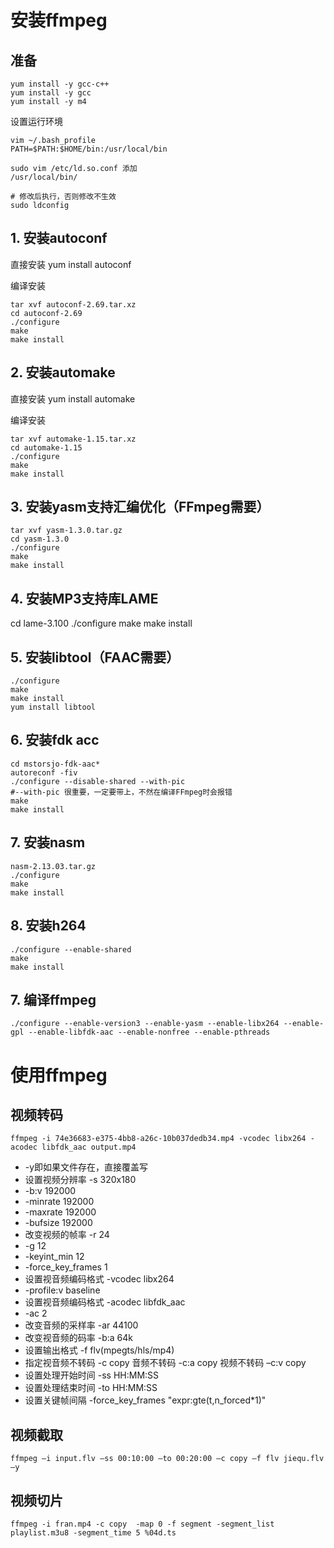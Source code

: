 
# 安装ffmpeg

## 准备
```
yum install -y gcc-c++
yum install -y gcc
yum install -y m4

```

设置运行环境
```
vim ~/.bash_profile
PATH=$PATH:$HOME/bin:/usr/local/bin

sudo vim /etc/ld.so.conf 添加
/usr/local/bin/

# 修改后执行，否则修改不生效
sudo ldconfig
```


## 1. 安装autoconf
直接安装 yum install autoconf

编译安装
```
tar xvf autoconf-2.69.tar.xz
cd autoconf-2.69
./configure
make
make install
```

## 2. 安装automake

直接安装 yum install automake

编译安装
```
tar xvf automake-1.15.tar.xz
cd automake-1.15
./configure
make
make install
```

## 3. 安装yasm支持汇编优化（FFmpeg需要）
```
tar xvf yasm-1.3.0.tar.gz
cd yasm-1.3.0
./configure
make
make install
```

## 4. 安装MP3支持库LAME
cd lame-3.100
./configure
make
make install

## 5. 安装libtool（FAAC需要）
```
./configure
make
make install
yum install libtool
```

## 6. 安装fdk acc
```
cd mstorsjo-fdk-aac*
autoreconf -fiv
./configure --disable-shared --with-pic
#--with-pic 很重要，一定要带上，不然在编译FFmpeg时会报错
make
make install
```

## 7. 安装nasm
```
nasm-2.13.03.tar.gz
./configure
make
make install
```

## 8. 安装h264
```
./configure --enable-shared
make
make install
```

## 7. 编译ffmpeg
```
./configure --enable-version3 --enable-yasm --enable-libx264 --enable-gpl --enable-libfdk-aac --enable-nonfree --enable-pthreads
```


# 使用ffmpeg

## 视频转码
```
ffmpeg -i 74e36683-e375-4bb8-a26c-10b037dedb34.mp4 -vcodec libx264 -acodec libfdk_aac output.mp4
```
- -y即如果文件存在，直接覆盖写
- 设置视频分辨率 -s 320x180 
- -b:v 192000
- -minrate 192000
- -maxrate 192000
- -bufsize 192000
- 改变视频的帧率 -r 24
- -g 12
- -keyint_min 12
- -force_key_frames 1
-  设置视音频编码格式 -vcodec libx264
- -profile:v baseline 
- 设置视音频编码格式 -acodec libfdk_aac 
- -ac 2 
- 改变音频的采样率 -ar 44100 
- 改变视音频的码率 -b:a 64k 
- 设置输出格式 -f flv(mpegts/hls/mp4)
- 指定视音频不转码  -c copy  音频不转码 -c:a copy  视频不转码 –c:v copy
- 设置处理开始时间 -ss HH:MM:SS
- 设置处理结束时间 -to HH:MM:SS
- 设置关键帧间隔 -force_key_frames "expr:gte(t,n_forced*1)"


## 视频截取
```
ffmpeg –i input.flv –ss 00:10:00 –to 00:20:00 –c copy –f flv jiequ.flv –y
```


## 视频切片
```
ffmpeg -i fran.mp4 -c copy  -map 0 -f segment -segment_list playlist.m3u8 -segment_time 5 %04d.ts
```


